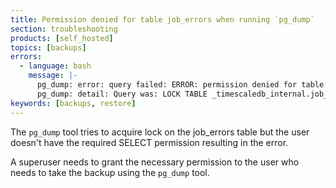 ```yaml
---
title: Permission denied for table job_errors when running `pg_dump`
section: troubleshooting
products: [self_hosted]
topics: [backups]
errors:
  - language: bash
    message: |-
      pg_dump: error: query failed: ERROR: permission denied for table job_errors
      pg_dump: detail: Query was: LOCK TABLE _timescaledb_internal.job_errors IN ACCESS SHARE MODE
keywords: [backups, restore]
---
```


<!---
* Use this format for writing troubleshooting sections:
 - Cause: What causes the problem?
 - Consequence: What does the user see when they hit this problem?
 - Fix/Workaround: What can the user do to fix or work around the problem? Provide a "Resolving" Procedure if required.
 - Result: When the user applies the fix, what is the result when the same action is applied?
* Copy this comment at the top of every troubleshooting page
-->
 The `pg_dump` tool tries to acquire lock on the job_errors table but
 the user doesn't have the required SELECT permission resulting in the error.

 A superuser needs to grant the necessary permission to the user who needs to
 take the backup using the `pg_dump` tool.